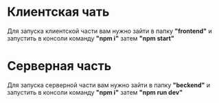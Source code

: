 # Клиентская чать
Для запуска клиентской части вам нужно зайти в папку **"frontend"** и запустить в консоли команду **"npm i"** затем **"npm start"**

# Серверная часть
Для запуска серверной части вам нужно зайти в папку **"beckend"** и запустить в консоли команду **"npm i"** затем **"npm run dev"**
